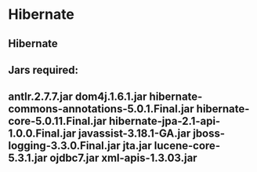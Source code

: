 # Hibernate
Hibernate
----------------------------
Jars required:
----------------------------
antlr.2.7.7.jar
dom4j.1.6.1.jar
hibernate-commons-annotations-5.0.1.Final.jar
hibernate-core-5.0.11.Final.jar
hibernate-jpa-2.1-api-1.0.0.Final.jar
javassist-3.18.1-GA.jar
jboss-logging-3.3.0.Final.jar
jta.jar
lucene-core-5.3.1.jar
ojdbc7.jar
xml-apis-1.3.03.jar
----------------------------
